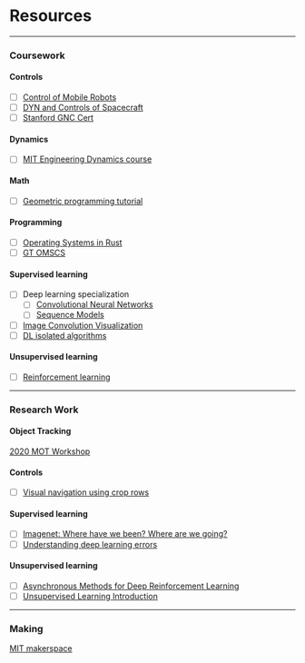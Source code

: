 # Resources
--------------------------------------------------------------------------------------------------------------------------------
### Coursework
#### Controls
- [ ] [Control of Mobile Robots](https://www.coursera.org/learn/mobile-robot?)
- [ ] [DYN and Controls of Spacecraft](https://www.coursera.org/specializations/spacecraft-dynamics-control?authMode=login&authType=google&errorCode=unknownStatus)
- [ ] [Stanford GNC Cert]()

#### Dynamics 
-[ ] [MIT Engineering Dynamics course](https://www.youtube.com/watch?v=GUvoVvXwoOQ&list=PLUl4u3cNGP62esZEwffjMAsEMW_YArxYC)

#### Math
- [ ] [Geometric programming tutorial](https://gpkit.readthedocs.io/en/latest/gp101.html#why-are-gps-special)

#### Programming
- [ ] [Operating Systems in Rust](https://github.com/dddrrreee/cs140e-20win/)
- [ ] [GT OMSCS](https://omscs.gatech.edu/explore-oms-cs) 

#### Supervised learning
- [ ] Deep learning specialization
  - [ ] [Convolutional Neural Networks](https://www.coursera.org/learn/convolutional-neural-networks?specialization=deep-learning)
  - [ ] [Sequence Models](https://www.coursera.org/learn/nlp-sequence-models)
- [ ] [Image Convolution Visualization](https://setosa.io/ev/image-kernels/)
- [ ] [DL isolated algorithms](https://ml-cheatsheet.readthedocs.io/en/latest/classification_algos.html)

#### Unsupervised learning
- [ ] [Reinforcement learning](https://youtu.be/Nd1-UUMVfz4)

--------------------------------------------------------------------------------------------------------------------------------
### Research Work
#### Object Tracking
[2020 MOT Workshop](https://motchallenge.net/workshops/bmtt2020/)

#### Controls
- [ ] [Visual navigation using crop rows](https://arxiv.org/pdf/1909.12754.pdf)

#### Supervised learning 
- [ ] [Imagenet: Where have we been? Where are we going?](https://www.youtube.com/watch?v=jYvBmJo7qjc)
- [ ] [Understanding deep learning errors](https://arxiv.org/pdf/1611.03530.pdf)

#### Unsupervised learning 
- [ ] [Asynchronous Methods for Deep Reinforcement Learning](https://arxiv.org/pdf/1602.01783.pdf)
- [ ] [Unsupervised Learning Introduction](https://web.stanford.edu/class/psych209/Readings/SuttonBartoIPRLBook2ndEd.pdf)

--------------------------------------------------------------------------------------------------------------------------------
### Making
[MIT makerspace](http://miters.mit.edu/projects/)



